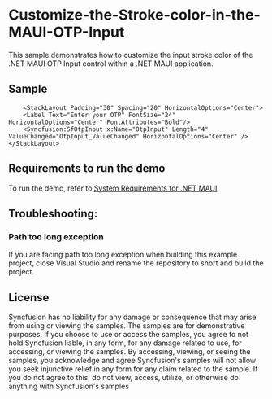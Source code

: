 # Customize-the-Stroke-color-in-the-MAUI-OTP-Input

This sample demonstrates how to customize the input stroke color of the .NET MAUI OTP Input control within a .NET MAUI application.

## Sample

```xaml
    <StackLayout Padding="30" Spacing="20" HorizontalOptions="Center">
    <Label Text="Enter your OTP" FontSize="24" HorizontalOptions="Center" FontAttributes="Bold"/>
    <Syncfusion:SfOtpInput x:Name="OtpInput" Length="4" ValueChanged="OtpInput_ValueChanged" HorizontalOptions="Center" />
</StackLayout>
```

## Requirements to run the demo

To run the demo, refer to [System Requirements for .NET MAUI](https://help.syncfusion.com/maui/system-requirements)

## Troubleshooting:

### Path too long exception

If you are facing path too long exception when building this example project, close Visual Studio and rename the repository to short and build the project.

## License

Syncfusion has no liability for any damage or consequence that may arise from using or viewing the samples. The samples are for demonstrative purposes. If you choose to use or access the samples, you agree to not hold Syncfusion liable, in any form, for any damage related to use, for accessing, or viewing the samples. By accessing, viewing, or seeing the samples, you acknowledge and agree Syncfusion's samples will not allow you seek injunctive relief in any form for any claim related to the sample. If you do not agree to this, do not view, access, utilize, or otherwise do anything with Syncfusion's samples
